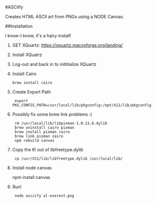 #ASCIIfy

Creates HTML ASCII art from PNGs using a NODE Canvas.

##Installation

I know-I know, it's a hairy install!

 1. GET XQuartz: https://xquartz.macosforge.org/landing/
 2. Install XQuatrz
 3. Log-out and back in to inititialize XQuartz
 4. Install Cairo
  
        brew install cairo

5. Create Export Path

        export PKG_CONFIG_PATH=/usr/local/lib/pkgconfig:/opt/X11/lib/pkgconfig

6. Possibly fix some brew link problems :(

        rm /usr/local/lib/libpixman-1.0.21.6.dylib
        brew uninstall cairo pixman
        brew install pixman cairo
        brew link pixman cairo
        npm rebuild canvas

7. Copy the 6! out of libfreetype.dylib

        cp /usr/X11/lib/libfreetype.dylib /usr/local/lib/

7. Install node canvas

    npm install canvas

8. Run!

        node asciify al-everest.png
